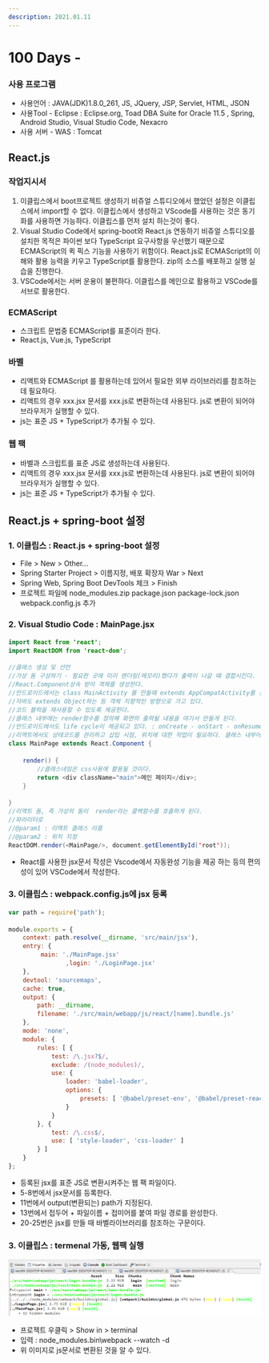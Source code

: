 ```yaml
---
description: 2021.01.11
---
```


# 100 Days -

### 사용 프로그램

* 사용언어 : JAVA\(JDK\)1.8.0\_261, JS, JQuery, JSP, Servlet, HTML, JSON
* 사용Tool  - Eclipse : Eclipse.org, Toad DBA Suite for Oracle 11.5 , Spring, Android Studio, Visual Studio Code, Nexacro
* 사용 서버 - WAS : Tomcat

## React.js

### 작업지시서

1. 이클립스에서 boot프로젝트 생성하기 비쥬얼 스튜디오에서 했었던 설정은 이클립스에서 import할 수 없다. 이클립스에서 생성하고 VScode를 사용하는 것은 동기화를 사용하면 가능하다. 이클립스를 먼저 설치 하는것이 좋다.
2. Visual Studio Code에서 spring-boot와 React.js 연동하기 비쥬얼 스튜디오를 설치한 목적은 파이썬 보다 TypeScript 요구사항을 우선했기 때문으로 ECMAScript의 퀵 픽스 기능을 사용하기 위함이다.  React.js로 ECMAScript의 이해와 활용 능력을 키우고 TypeScript를 활용한다. zip의 소스를 배포하고 실행 실습을 진행한다.
3. VSCode에서는 서버 운용이 불편하다. 이클립스를 메인으로 활용하고 VSCode를 서브로 활용한다.

### ECMAScript

* 스크립트 문법중 ECMAScript를 표준이라 한다.
* React.js, Vue.js, TypeScript

### 바벨

* 리액트와 ECMAScript 를 활용하는데 있어서 필요한 외부 라이브러리를 참조하는데 필요하다.
* 리액트의 경우 xxx.jsx 문서를 xxx.js로 변환하는데 사용된다. js로 변환이 되어야 브라우저가 실행할 수 있다.
* js는 표준 JS + TypeScript가 추가될 수 있다.

### 웹 팩

* 바벨과 스크립트를 표준 JS로 생성하는데 사용된다.
* 리액트의 경우 xxx.jsx 문서를 xxx.js로 변환하는데 사용된다. js로 변환이 되어야 브라우저가 실행할 수 있다.
* js는 표준 JS + TypeScript가 추가될 수 있다.

## React.js + spring-boot 설정

### 1. 이클립스 : React.js + spring-boot 설정

* File &gt; New &gt; Other... 
* Spring Starter Project &gt; 이름지정, 배포 확장자 War &gt; Next
* Spring Web, Spring Boot DevTools 체크 &gt; Finish
* 프로젝트 파일에  node\_modules.zip package.json package-lock.json webpack.config.js 추가

### 2. Visual Studio Code : MainPage.jsx

```java
import React from 'react';
import ReactDOM from 'react-dom';

//클래스 생성 및 선언
//가상 돔 구성하기 - 필요한 곳에 미리 렌더링(메모리)했다가 출력이 나갈 떄 결합시킨다.
//React.Component상속 받아 객체를 생성한다.
//안드로이드에서는 class MainActivity 를 만들때 extends AppCompatActivity를 상속 받았으며
//자바도 extends Object하는 등 객체 지향적인 방향으로 가고 있다. 
//코드 블럭을 재사용할 수 있도록 제공한다.
//클래스 내부에는 render함수를 정의해 화면의 출력될 내용을 여기서 만들게 된다.
//안드로이드에서도 life cycle이 제공되고 있다. : onCreate - onStart - onResume - onStop - 상태정보 수정 메서드 추가 위치 - onDestroy 활동을 메서드로 정의했다.
//리액트에서도 상태코드를 관리하고 삽입 시점, 위치에 대한 작업이 필요하다. 클래스 내부어 render처럼 컨텐츠로 들어오게 된다.
class MainPage extends React.Component {
 
    render() {
		//클래스네임은 css사용에 활용될 것이다.
        return <div className="main">메인 페이지</div>;
    }
 
}
//리액트 돔, 즉 가상의 돔이  render라는 콜백함수를 호출하게 된다.
//파라미터로 
//@param1 : 리액트 클래스 이름
//@param2 : 위치 지정
ReactDOM.render(<MainPage/>, document.getElementById('root'));
```

* React를 사용한 jsx문서 작성은 Vscode에서 자동완성 기능을 제공 하는 등의 편의성이 있어 VSCode에서 작성한다.

### 3. 이클립스 : webpack.config.js에 jsx 등록

```javascript
var path = require('path');

module.exports = {
    context: path.resolve(__dirname, 'src/main/jsx'),
    entry: {
         main: './MainPage.jsx'
				,login: './LoginPage.jsx'
    },
    devtool: 'sourcemaps',
    cache: true,
    output: {
        path: __dirname,
        filename: './src/main/webapp/js/react/[name].bundle.js'
    },
    mode: 'none',
    module: {
        rules: [ {
            test: /\.jsx?$/,
            exclude: /(node_modules)/,
            use: {
                loader: 'babel-loader',
                options: {
                    presets: [ '@babel/preset-env', '@babel/preset-react' ]
                }
            }
        }, {
            test: /\.css$/,
            use: [ 'style-loader', 'css-loader' ]
        } ]
    }
};
```

* 등록된 jsx를 표준 JS로 변환시켜주는 웹 팩 파일이다.
* 5-8번에서 jsx문서를 등록한다.
* 11번에서 output\(변환되는\) path가 지정된다.
* 13번에서 접두어 + 파일이름 + 접미어를 붙여 파일 경로를 완성한다.
* 20-25번은 jsx를 만들 때 바벨라이브러리를 참조하는 구문이다.

### 3. 이클립스 : termenal 가동, 웹팩 실행

![](../../.gitbook/assets/d%20%281%29.png)

* 프로젝트 우클릭 &gt; Show in &gt; terminal
* 입력 : node\_modules\.bin\webpack --watch -d
* 위 이미지로 js문서로 변환된 것을 알 수 있다.

